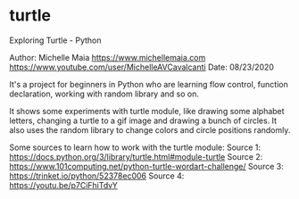 # turtle
Exploring Turtle - Python

Author: Michelle Maia
https://www.michellemaia.com
https://www.youtube.com/user/MichelleAVCavalcanti
Date: 08/23/2020

It's a project for beginners in Python who are learning flow control, function declaration, working with random library and so on.

It shows some experiments with turtle module, like drawing some alphabet letters, changing a turtle to a gif image and drawing a bunch of circles. It also uses the random library to change colors and circle positions randomly.

Some sources to learn how to work with the turtle module:
Source 1: https://docs.python.org/3/library/turtle.html#module-turtle
Source 2: https://www.101computing.net/python-turtle-wordart-challenge/
Source 3: https://trinket.io/python/52378ec006
Source 4: https://youtu.be/p7CiFhiTdvY

